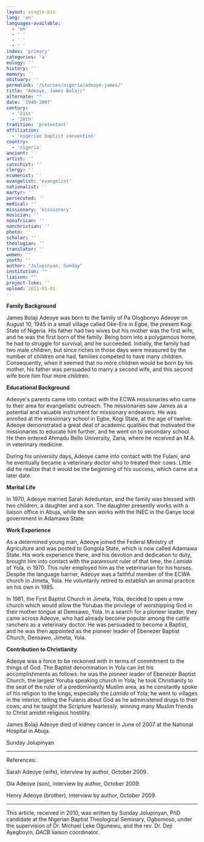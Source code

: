 ```yaml
---
layout: single-bio
lang: 'en'
languages-available:
  - 'en'
  - ' '
  - ' '
  - ' '
index: 'primary'
categories: 'a'
eulogy: ''
history: ''
memory: ''
obituary: ''
permalink: '/stories/nigeria/adeoye-james/'
title: "Adeoye, James Bolaji"
alternate: ""
date: '1940-2007'
century:
  - '21st'
  - '20th'
tradition: 'protestant'
affiliation:
  - 'nigerian baptist convention'
country:
  - 'nigeria'
ancient: ''
artist: ''
catechist: ''
clergy: ''
ecumenist: ''
evangelist: 'evangelist'
nationalist: ''
martyr: ''
persecuted: ''
medical: ''
missionary: 'missionary'
musician: ''
nonafrican: ''
nonchristian: ''
photo: ''
scholar: ''
theologian: ''
translator: ''
women: ''
youth: ''
author: "Jolupinyan, Sunday"
institution: ""
liaison: ""
project-luke: ''
upload: 2011-01-01
---
```




**Family Background**

James Bolaji Adeoye was born to the family of Pa Ologbonyo Adeoye on August 10, 1945 in a small village called Oke-Ere in Egbe, the present Kogi State of Nigeria. His father had two wives but his mother was the first wife, and he was the first born of the family. Being born into a polygamous home, he had to struggle for survival, and he succeeded. Initially, the family had two male children, but since riches in those days were measured by the number of children one had, families competed to have many children. Consequently, when it seemed that no more children would be born by his mother, his father was persuaded to marry a second wife, and this second wife bore him four more children.

**Educational Background**

Adeoye's parents came into contact with the ECWA missionaries who came to their area for evangelistic outreach. The missionaries saw James as a potential and valuable instrument for missionary endeavors. He was enrolled at the missionary school in Egbe, Kogi State, at the age of twelve. Adeoye demonstrated a great deal of academic qualities that motivated the missionaries to educate him further, and he went on to secondary school. He then entered Ahmadu Bello University, Zaria, where he received an M.A. in veterinary medicine.

During his university days, Adeoye came into contact with the Fulani, and he eventually became a veterinary doctor who to treated their cows. Little did he realize that it would be the beginning of his success, which came at a later date.

**Marital Life**

In 1970, Adeoye married Sarah Adeduntan, and the family was blessed with two children, a daughter and a son. The daughter presently works with a liaison office in Abuja, while the son works with the INEC in the Ganye local government in Adamawa State.

**Work Experience**

As a determined young man, Adeoye joined the Federal Ministry of Agriculture and was posted to Gongola State, which is now called Adamawa State. His work experience there, and his devotion and dedication to duty, brought him into contact with the paramount ruler of that time, the *Lamido* of Yola, in 1970. This ruler employed him as the veterinarian for his horses. Despite the language barrier, Adeoye was a faithful member of the ECWA church in Jimeta, Yola. He voluntarily retired to establish an animal practice on his own in 1985.

In 1981, the First Baptist Church in Jimeta, Yola, decided to open a new church which would allow the Yorubas the privilege of worshipping God in their mother tongue at Demsawo, Yola. In a search for a pioneer leader, they came across Adeoye, who had already become popular among the cattle ranchers as a veterinary doctor. He was persuaded to become a Baptist, and he was then appointed as the pioneer leader of Ebenezer Baptist Church, Densawo, Jimeta, Yola.

**Contribution to Christianity**

Adeoye was a force to be reckoned with in terms of commitment to the things of God. The Baptist denomination in Yola can list his accomplishments as follows: he was the pioneer leader of Ebenezer Baptist Church, the largest Yoruba speaking church in Yola; he took Christianity to the seat of the ruler of a predominantly Muslim area, as he constantly spoke of his religion to the kings, especially the *Lamido* of Yola; he went to villages in the interior, telling the Fulanis about God as he administered drugs to their cows; and he taught the Scripture fearlessly, winning many Muslim friends to Christ amidst religious hostility.

James Bolaji Adeoye died of kidney cancer in June of 2007 at the National Hospital in Abuja.

Sunday Jolupinyan

---

References:

Sarah Adeoye (wife), interview by author, October 2009.

Ola Adeoye (son), interview by author, October 2009.

Henry Adeoye (brother), interview by author, October 2009.

---

This article, received in 2010, was written by Sunday Jolupinyan, PhD candidate at the Nigerian Baptist Theological Seminary, Ogbomoso, under the supervision of Dr. Michael Leke Ogunewu, and the rev. Dr. Deji Ayegboyin, *DACB* liaison coordinator.
